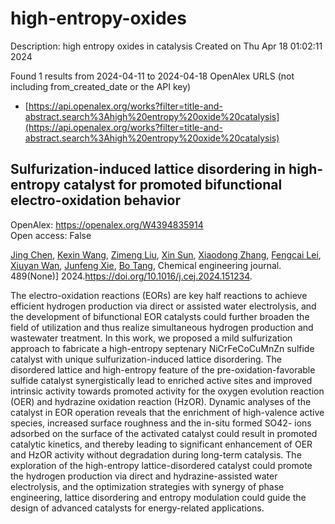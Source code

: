 # high-entropy-oxides
Description: high entropy oxides in catalysis
Created on Thu Apr 18 01:02:11 2024

Found 1 results from 2024-04-11 to 2024-04-18
OpenAlex URLS (not including from_created_date or the API key)
- [https://api.openalex.org/works?filter=title-and-abstract.search%3Ahigh%20entropy%20oxide%20catalysis](https://api.openalex.org/works?filter=title-and-abstract.search%3Ahigh%20entropy%20oxide%20catalysis)

## Sulfurization-induced lattice disordering in high-entropy catalyst for promoted bifunctional electro-oxidation behavior   

OpenAlex: https://openalex.org/W4394835914    
Open access: False
    
[Jing Chen](https://openalex.org/A5048379858), [Kexin Wang](https://openalex.org/A5049410725), [Zimeng Liu](https://openalex.org/A5086190765), [Xin Sun](https://openalex.org/A5071465160), [Xiaodong Zhang](https://openalex.org/A5038289908), [Fengcai Lei](https://openalex.org/A5030546694), [Xiuyan Wan](https://openalex.org/A5041601823), [Junfeng Xie](https://openalex.org/A5053761660), [Bo Tang](https://openalex.org/A5039028486), Chemical engineering journal. 489(None)] 2024.https://doi.org/10.1016/j.cej.2024.151234.
    
The electro-oxidation reactions (EORs) are key half reactions to achieve efficient hydrogen production via direct or assisted water electrolysis, and the development of bifunctional EOR catalysts could further broaden the field of utilization and thus realize simultaneous hydrogen production and wastewater treatment. In this work, we proposed a mild sulfurization approach to fabricate a high-entropy septenary NiCrFeCoCuMnZn sulfide catalyst with unique sulfurization-induced lattice disordering. The disordered lattice and high-entropy feature of the pre-oxidation-favorable sulfide catalyst synergistically lead to enriched active sites and improved intrinsic activity towards promoted activity for the oxygen evolution reaction (OER) and hydrazine oxidation reaction (HzOR). Dynamic analyses of the catalyst in EOR operation reveals that the enrichment of high-valence active species, increased surface roughness and the in-situ formed SO42- ions adsorbed on the surface of the activated catalyst could result in promoted catalytic kinetics, and thereby leading to significant enhancement of OER and HzOR activity without degradation during long-term catalysis. The exploration of the high-entropy lattice-disordered catalyst could promote the hydrogen production via direct and hydrazine-assisted water electrolysis, and the optimization strategies with synergy of phase engineering, lattice disordering and entropy modulation could guide the design of advanced catalysts for energy-related applications.    

    
